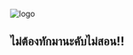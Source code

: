 ![logo](https://media.discordapp.net/attachments/863327063150166027/889021718205714462/Reencarne_como_Rias_Gremory_-_El_regreso_de_Rias_parte_final.gif)

## ไม่ต้องทักมานะคับไม่สอน!!
